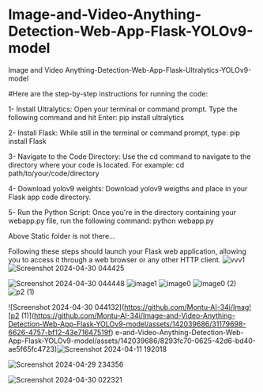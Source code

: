 # Image-and-Video-Anything-Detection-Web-App-Flask-YOLOv9-model
Image and Video Anything-Detection-Web-App-Flask-Ultralytics-YOLOv9-model

#Here are the step-by-step instructions for running the code:

1- Install Ultralytics:
Open your terminal or command prompt. Type the following command and hit Enter: pip install ultralytics

2- Install Flask:
While still in the terminal or command prompt, type: pip install Flask

3- Navigate to the Code Directory:
Use the cd command to navigate to the directory where your code is located. For example: cd path/to/your/code/directory

4- Download yolov9 weights:
Download yolov9 weigths and place in your Flask app code directory.

5- Run the Python Script:
Once you're in the directory containing your webapp.py file, run the following command: python webapp.py

Above Static folder is not there...

Following these steps should launch your Flask web application, allowing you to access it through a web browser or any other HTTP client.
![vvv1](https://github.com/Montu-AI-34i/Image-and-Video-Anything-Detection-Web-App-Flask-YOLOv9-model/assets/142039686/6bfc4b7b-4a85-4d4a-8a25-8af797c70825)
![Screenshot 2024-04-30 044425](https://github.com/Montu-AI-34i/Image-and-Video-Anything-Detection-Web-App-Flask-YOLOv9-model/assets/142039686/ee819990-601b-410e-812f-ce9419efef6e)

![Screenshot 2024-04-30 044448](https://github.com/Montu-AI-34i/Image-and-Video-Anything-Detection-Web-App-Flask-YOLOv9-model/assets/142039686/d5b673fe-c406-4628-aac6-62accf64859f)
![image1](https://github.com/Montu-AI-34i/Image-and-Video-Anything-Detection-Web-App-Flask-YOLOv9-model/assets/142039686/db7a198a-f61b-4be0-9c1c-95cf727ee8ef)
![image0](https://github.com/Montu-AI-34i/Image-and-Video-Anything-Detection-Web-App-Flask-YOLOv9-model/assets/142039686/a6ef2b87-50c2-4532-8337-6c3b7d04c6ae)
![image0 (2)](https://github.com/Montu-AI-34i/Image-and-Video-Anything-Detection-Web-App-Flask-YOLOv9-model/assets/142039686/21e62ae9-2706-465f-9319-615b1ecaece0)
![p2 (1)](https://github.com/Montu-AI-34i/Image-and-Video-Anything-Detection-Web-App-Flask-YOLOv9-model/assets/142039686/1df48070-5e66-46d8-b59c-28f1c6f57b3b)


![Screenshot 2024-04-30 044132](https://github.com/Montu-AI-34i/Imag![p2 (1)](https://github.com/Montu-AI-34i/Image-and-Video-Anything-Detection-Web-App-Flask-YOLOv9-model/assets/142039686/31179698-6626-4757-bf12-43e71647519f)
e-and-Video-Anything-Detection-Web-App-Flask-YOLOv9-model/assets/142039686/8293fc70-0625-42d6-bd40-ae5f65fc4723)![Screenshot 2024-04-11 192018](https://github.com/Montu-AI-34i/Image-and-Video-Anything-Detection-Web-App-Flask-YOLOv9-model/assets/142039686/316d8886-315d-45f5-81fd-bb46179605ae)

![Screenshot 2024-04-29 234356](https://github.com/Montu-AI-34i/Image-and-Video-Anything-Detection-Web-App-Flask-YOLOv9-model/assets/142039686/ba60b826-bbcc-4acb-90f7-b5872419bf30)

![Screenshot 2024-04-30 022321](https://github.com/Montu-AI-34i/Image-and-Video-Anything-Detection-Web-App-Flask-YOLOv9-model/assets/142039686/b8f65677-fc66-4c4a-a330-dc811734ad96)

